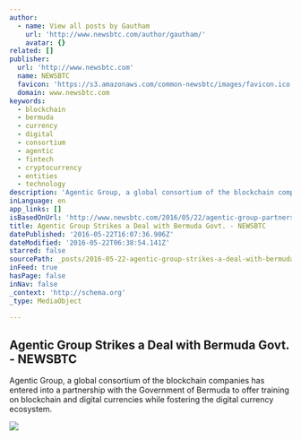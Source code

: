 ```yaml
---
author:
  - name: View all posts by Gautham
    url: 'http://www.newsbtc.com/author/gautham/'
    avatar: {}
related: []
publisher:
  url: 'http://www.newsbtc.com'
  name: NEWSBTC
  favicon: 'https://s3.amazonaws.com/common-newsbtc/images/favicon.ico'
  domain: www.newsbtc.com
keywords:
  - blockchain
  - bermuda
  - currency
  - digital
  - consortium
  - agentic
  - fintech
  - cryptocurrency
  - entities
  - technology
description: 'Agentic Group, a global consortium of the blockchain companies has entered into a partnership with the Government of Bermuda to offer training on blockchain and digital currencies while fostering the digital currency ecosystem.'
inLanguage: en
app_links: []
isBasedOnUrl: 'http://www.newsbtc.com/2016/05/22/agentic-group-partners-with-bermuda/'
title: Agentic Group Strikes a Deal with Bermuda Govt. - NEWSBTC
datePublished: '2016-05-22T16:07:36.906Z'
dateModified: '2016-05-22T06:38:54.141Z'
starred: false
sourcePath: _posts/2016-05-22-agentic-group-strikes-a-deal-with-bermuda-govt-newsbtc.md
inFeed: true
hasPage: false
inNav: false
_context: 'http://schema.org'
_type: MediaObject

---
```

<article style=""><h1>Agentic Group Strikes a Deal with Bermuda Govt. - NEWSBTC</h1><p>Agentic Group, a global consortium of the blockchain companies has entered into a partnership with the Government of Bermuda to offer training on blockchain and digital currencies while fostering the digital currency ecosystem.</p><img src="http://s3.amazonaws.com/main-newsbtc-images/2016/05/22031918/Agentic-Group-Strikes-a-Deal-with-Bermuda-Govt..jpg" /></article>